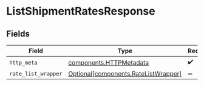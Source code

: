 # ListShipmentRatesResponse


## Fields

| Field                                                                              | Type                                                                               | Required                                                                           | Description                                                                        |
| ---------------------------------------------------------------------------------- | ---------------------------------------------------------------------------------- | ---------------------------------------------------------------------------------- | ---------------------------------------------------------------------------------- |
| `http_meta`                                                                        | [components.HTTPMetadata](../../models/components/httpmetadata.md)                 | :heavy_check_mark:                                                                 | N/A                                                                                |
| `rate_list_wrapper`                                                                | [Optional[components.RateListWrapper]](../../models/components/ratelistwrapper.md) | :heavy_minus_sign:                                                                 | N/A                                                                                |